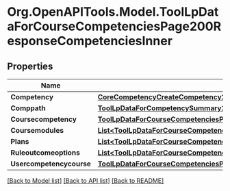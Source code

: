 # Org.OpenAPITools.Model.ToolLpDataForCourseCompetenciesPage200ResponseCompetenciesInner

## Properties

Name | Type | Description | Notes
------------ | ------------- | ------------- | -------------
**Competency** | [**CoreCompetencyCreateCompetency200Response**](CoreCompetencyCreateCompetency200Response.md) |  | [optional] 
**Comppath** | [**ToolLpDataForCompetencySummary200ResponseComppath**](ToolLpDataForCompetencySummary200ResponseComppath.md) |  | [optional] 
**Coursecompetency** | [**ToolLpDataForCourseCompetenciesPage200ResponseCompetenciesInnerCoursecompetency**](ToolLpDataForCourseCompetenciesPage200ResponseCompetenciesInnerCoursecompetency.md) |  | [optional] 
**Coursemodules** | [**List&lt;ToolLpDataForCourseCompetenciesPage200ResponseCompetenciesInnerCoursemodulesInner&gt;**](ToolLpDataForCourseCompetenciesPage200ResponseCompetenciesInnerCoursemodulesInner.md) |  | [optional] 
**Plans** | [**List&lt;ToolLpDataForCourseCompetenciesPage200ResponseCompetenciesInnerPlansInner&gt;**](ToolLpDataForCourseCompetenciesPage200ResponseCompetenciesInnerPlansInner.md) |  | [optional] 
**Ruleoutcomeoptions** | [**List&lt;ToolLpDataForCourseCompetenciesPage200ResponseCompetenciesInnerRuleoutcomeoptionsInner&gt;**](ToolLpDataForCourseCompetenciesPage200ResponseCompetenciesInnerRuleoutcomeoptionsInner.md) |  | [optional] 
**Usercompetencycourse** | [**ToolLpDataForCourseCompetenciesPage200ResponseCompetenciesInnerUsercompetencycourse**](ToolLpDataForCourseCompetenciesPage200ResponseCompetenciesInnerUsercompetencycourse.md) |  | [optional] 

[[Back to Model list]](../README.md#documentation-for-models) [[Back to API list]](../README.md#documentation-for-api-endpoints) [[Back to README]](../README.md)

